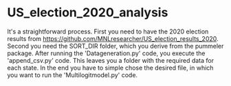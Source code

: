 # US_election_2020_analysis

It's a straightforward process. First you need to have the 2020 election results from https://github.com/MNLresearcher/US_election_results_2020. Second you need the SORT_DIR folder, which you derive from the pummeler package.
After running the 'Datageneration.py' code, you execute the 'append_csv.py' code. This leaves you a folder with the required data for each state. In the end you have to simple chose the desired file, in which you want to run the 'Multilogitmodel.py' code.
